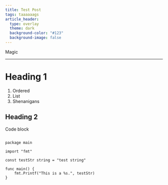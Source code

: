 ```yaml
---
title: Test Post
tags: taaaaaags
article_header:
  type: overlay
  theme: dark
  background-color: "#123"
  background-image: false
---
```


Magic

---

# Heading 1  
1. Ordered
2. List
3. Shenanigans
  
## Heading 2

Code block  
```golang

package main

import "fmt"

const testStr string = "test string"

func main() {
    fmt.Printf("This is a %s.", testStr)
}
```